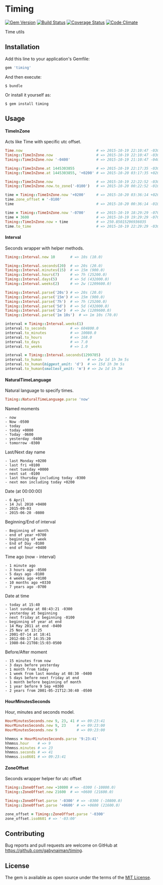 # Timing

[![Gem Version](https://badge.fury.io/rb/timing.svg)](https://rubygems.org/gems/timing)
[![Build Status](https://travis-ci.org/gabynaiman/timing.svg?branch=master)](https://travis-ci.org/gabynaiman/timing)
[![Coverage Status](https://coveralls.io/repos/github/gabynaiman/timing/badge.svg?branch=master)](https://coveralls.io/github/gabynaiman/timing?branch=master)
[![Code Climate](https://codeclimate.com/github/gabynaiman/timing.svg)](https://codeclimate.com/github/gabynaiman/timing)

Time utils

## Installation

Add this line to your application's Gemfile:

```ruby
gem 'timing'
```

And then execute:

    $ bundle

Or install it yourself as:

    $ gem install timing

## Usage

#### TimeInZone

Acts like Time with specific utc offset.

```ruby
Time.now                                  # => 2015-10-19 22:10:47 -0300
Timing::TimeInZone.now                    # => 2015-10-19 22:10:47 -0300
Timing::TimeInZone.now '-0400'            # => 2015-10-19 21:10:47 -0400

Timing::TimeInZone.at 1445303855          # => 2015-10-19 22:17:35 -0300
Timing::TimeInZone.at 1445303855, '+0200' # => 2015-10-20 03:17:35 +0200

Timing::TimeInZone.now                    # => 2015-10-19 22:22:52 -0300
Timing::TimeInZone.now.to_zone('-0100')   # => 2015-10-20 00:22:52 -0100

time = Timing::TimeInZone.now '+0200'     # => 2015-10-20 03:36:14 +0200
time.zone_offset = '-0100'
time                                      # => 2015-10-20 00:36:14 -0100

time = Timing::TimeInZone.now '-0700'     # => 2015-10-19 18:29:29 -0700
time + 3600                               # => 2015-10-19 19:29:29 -0700
Timing::TimeInZone.now - time             # => 250.85015296936035
time.to_time                              # => 2015-10-19 22:29:29 -0300
```


#### Interval

Seconds wrapper with helper methods.

```ruby
Timing::Interval.new 10       # => 10s (10.0)

Timing::Interval.seconds(20)  # => 20s (20.0)
Timing::Interval.minutes(15)  # => 15m (900.0)
Timing::Interval.hours(7)     # => 7h (25200.0)
Timing::Interval.days(5)      # => 5d (432000.0)
Timing::Interval.weeks(2)     # => 2w (1209600.0)

Timing::Interval.parse('20s') # => 20s (20.0)
Timing::Interval.parse('15m') # => 15m (900.0)
Timing::Interval.parse('7h')  # => 7h (25200.0)
Timing::Interval.parse('5d')  # => 5d (432000.0)
Timing::Interval.parse('2w')  # => 2w (1209600.0)
Timing::Interval.parse('1m 10s')  # => 1m 10s (70.0)

interval = Timing::Interval.weeks(1)
interval.to_seconds           # => 604800.0
interval.to_minutes           # => 10080.0
interval.to_hours             # => 168.0
interval.to_days              # => 7.0
interval.to_weeks             # => 1.0

interval = Timing::Interval.seconds(1299785)
interval.to_human                     # => 2w 1d 1h 3m 5s
interval.to_human(biggest_unit: 'd')  # => 15d 1h 3m 5s
interval.to_human(smallest_unit: 'm') # => 2w 1d 1h 3m
```


#### NaturalTimeLanguage

Natural language to specify times.

```ruby
Timing::NaturalTimeLanguage.parse 'now'
```

Named moments
```
- now
- Now -0500
- today
- today +0000
- Today -0600
- yesterday -0400
- tomorrow -0300
```

Last/Next day name
```
- last Monday +0200
- last fri +0100
- next tuesday +0000
- next sat -0100
- last thursday including today -0300
- next mon including today +0200
```

Date (at 00:00:00)
```
- 6 April
- 14 Jul 2010 +0400
- 2015-09-03
- 2015-06-20 -0800
```

Beginning/End of interval
```
- Beginning of month
- end of year +0700
- beginning of week
- End of Day -0100
- end of hour +0400
```

Time ago (now - interval)
```
- 1 minute ago
- 3 hours ago -0500
- 5 days ago -0100
- 4 weeks ago +0100
- 10 months ago +0330
- 7 years ago -0700
```

Date at time
```
- today at 15:40
- last sunday at 08:43:21 -0300
- yesterday at beginning
- next friday at beginning -0100
- beginning of year at end
- 14 May 2011 at end -0400
- 25 Nov at 13:25
- 2001-07-14 at 18:41
- 2012-08-17 14:35:20
- 1980-04-21T08:15:03-0500
```

Before/After moment
```
- 15 minutes from now
- 3 days before yesterday
- 1 month from today
- 1 week from last monday at 08:30 -0400
- 5 days before next friday at end
- 1 month before beginning of month
- 1 year before 9 Sep +0300
- 2 years from 2001-05-21T12:30:40 -0500
```


#### HourMinutesSeconds

Hour, minutes and seconds model.

```ruby
HourMinutesSeconds.new 9, 23, 41 # => 09:23:41
HourMinutesSeconds.new 9, 23     # => 09:23:00
HourMinutesSeconds.new 9         # => 09:23:00

hhmmss = HourMinutesSeconds.parse '9:23:41'
hhmmss.hour    # => 9
hhmmss.minutes # => 23
hhmmss.seconds # => 41
hhmmss.iso8601 # => 09:23:41
```


#### ZoneOffset

Seconds wrapper helper for utc offset

```ruby
Timing::ZoneOffset.new -10800 # => -0300 (-10800.0)
Timing::ZoneOffset.new 21600  # => +0600 (21600.0)

Timing::ZoneOffset.parse '-0300' # => -0300 (-10800.0)
Timing::ZoneOffset.parse '+0600' # => +0600 (21600.0)

zone_offset = Timing::ZoneOffset.parse '-0300'
zone_offset.iso8601 # => '-03:00'
```

## Contributing

Bug reports and pull requests are welcome on GitHub at https://github.com/gabynaiman/timing.


## License

The gem is available as open source under the terms of the [MIT License](http://opensource.org/licenses/MIT).

